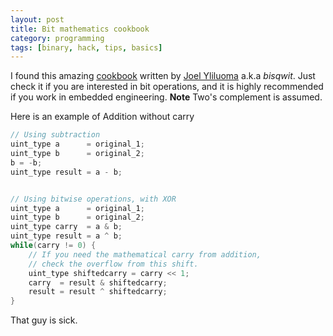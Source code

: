 ```yaml
---
layout: post
title: Bit mathematics cookbook
category: programming
tags: [binary, hack, tips, basics]
---
```


I found this amazing [cookbook](https://bisqwit.iki.fi/story/howto/bitmath/) written by [Joel Yliluoma](https://bisqwit.iki.fi/) a.k.a _bisqwit_. 
Just check it if you are interested in bit operations, and it is highly recommended if you work in embedded engineering. 
**Note** Two's complement is assumed. 


Here is an example of Addition without carry

```c
// Using subtraction
uint_type a      = original_1;
uint_type b      = original_2;
b = -b;
uint_type result = a - b;


// Using bitwise operations, with XOR
uint_type a      = original_1;
uint_type b      = original_2;
uint_type carry  = a & b;
uint_type result = a ^ b;
while(carry != 0) {
    // If you need the mathematical carry from addition,
    // check the overflow from this shift.
    uint_type shiftedcarry = carry << 1;
    carry  = result & shiftedcarry;
    result = result ^ shiftedcarry;
}
```

That guy is sick.

